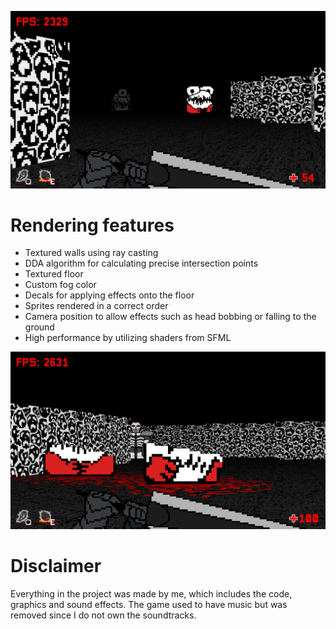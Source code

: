 ![github-small](Berserk/Berserk/Resources/Textures/Showcase2.png)
# Rendering features
* Textured walls using ray casting
* DDA algorithm for calculating precise intersection points
* Textured floor
* Custom fog color
* Decals for applying effects onto the floor
* Sprites rendered in a correct order
* Camera position to allow effects such as head bobbing or falling to the ground
* High performance by utilizing shaders from SFML

![github-small](Berserk/Berserk/Resources/Textures/Showcase1.png)

# Disclaimer
Everything in the project was made by me, which includes the code, graphics and sound effects. The game used to have music but was removed since I do not own the soundtracks.
